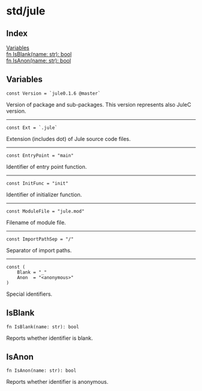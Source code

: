 # std/jule

## Index

[Variables](#variables)\
[fn IsBlank\(name: str\): bool](#isblank)\
[fn IsAnon\(name: str\): bool](#isanon)

## Variables

```jule
const Version = `jule0.1.6 @master`
```
Version of package and sub\-packages\. This version represents also JuleC version\.

---

```jule
const Ext = `.jule`
```
Extension \(includes dot\) of Jule source code files\.

---

```jule
const EntryPoint = "main"
```
Identifier of entry point function\.

---

```jule
const InitFunc = "init"
```
Identifier of initializer function\.

---

```jule
const ModuleFile = "jule.mod"
```
Filename of module file\.

---

```jule
const ImportPathSep = "/"
```
Separator of import paths\.

---

```jule
const (
	Blank = "_"
	Anon  = "<anonymous>"
)
```
Special identifiers\.

## IsBlank
```jule
fn IsBlank(name: str): bool
```
Reports whether identifier is blank\.

## IsAnon
```jule
fn IsAnon(name: str): bool
```
Reports whether identifier is anonymous\.